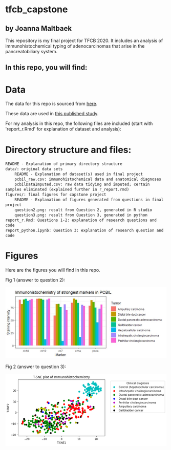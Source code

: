# tfcb_capstone

## by Joanna Maltbaek

This repository is my final project for TFCB 2020. It includes an analysis of immunohistochemical typing of adenocarcinomas that arise in the pancreatobiliary system.

## In this repo, you will find:

# Data

The data for this repo is sourced from [here](https://datadryad.org/stash/dataset/doi:10.5061/dryad.g8h71).

These data are used in [this published study](https://journals.plos.org/plosone/article?id=10.1371/journal.pone.0166067#pone.0166067.s001).

For my analysis in this repo, the following files are included (start with 'report_r.Rmd' for explanation of dataset and analysis):

# Directory structure and files:
	README - Explanation of primary directory structure
	data/: original data sets
		README - Explanation of dataset(s) used in final project
		pcbil_raw.csv: immunohistochemical data and anatomical diagnoses
		pcbilDataImputed.csv: raw data tidying and imputed; certain samples eliminated (explained further in r_report.rmd)
	figures/: final figures for capstone project
		README - Explanation of figures generated from questions in final project
		question2.png: result from Question 2, generated in R studio
		question3.png: result from Question 3, generated in python
	report_r.Rmd: Questions 1-2: explanation of research questions and code
	report_python.ipynb: Question 3: explanation of research question and code
	
# Figures

Here are the figures you will find in this repo.

Fig 1 (answer to question 2):

![](/figures/question2.png)

Fig 2 (answer to question 3):

![](/figures/question3.png)

